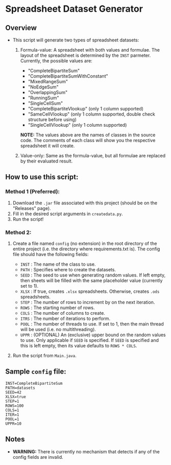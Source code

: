 # Spreadsheet Dataset Generator

## Overview
- This script will generate two types of spreadsheet datasets:
    1. Formula-value: A spreadsheet with both values and formulae. The layout of the spreadsheet is determined by the `INST` parmeter. Currently, the possible values are:
        - "CompleteBipartiteSum"
        - "CompleteBipartiteSumWithConstant"
        - "MixedRangeSum"
        - "NoEdgeSum"
        - "OverlappingSum"
        - "RunningSum"
        - "SingleCellSum"
        - "CompleteBipartiteVlookup"    (only 1 column supported)
        - "SameCellVlookup"             (only 1 column supported, double check structure before using)
        - "SingleCellVlookup"           (only 1 column supported)
    
        **NOTE:** The values above are the names of classes in the source code. The comments of each class will show you the respective spreadsheet it will create.

    2. Value-only: Same as the formula-value, but all formulae are replaced by their evaluated result.

## How to use this script:

### Method 1 (Preferred):
1. Download the `.jar` file associated with this project (should be on the "Releases" page).
2. Fill in the desired script arguments in `createdata.py`.
3. Run the script!

### Method 2:
1. Create a file named `config` (no extension) in the root directory of the entire project (i.e. the directory where requirements.txt is). The config file should have the following fields:
    - `INST`    : The name of the class to use.
    - `PATH`    : Specifies where to create the datasets.
    - `SEED`    : The seed to use when generating random values. If left empty, then sheets will be filled with the same placeholder value (currently set to 1).
    - `XLSX`    : If true, creates `.xlsx` spreadsheets. Otherwise, creates `.ods` spreadsheets.
    - `STEP`    : The number of rows to increment by on the next iteration.
    - `ROWS`    : The starting number of rows.
    - `COLS`    : The number of columns to create.
    - `ITRS`    : The number of iterations to perform.
    - `POOL`    : The number of threads to use. If set to 1, then the main thread will be used (i.e. no multithreading).
    - `UPPR`    : (OPTIONAL) An (exclusive) upper bound on the random values to use. Only applicable if `SEED` is specified. If `SEED` is specified and this is left empty, then its value defaults to `ROWS * COLS`.

2. Run the script from `Main.java`.

## Sample `config` file:
```
INST=CompleteBipartiteSum
PATH=datasets
SEED=42
XLSX=true
STEP=1
ROWS=100
COLS=1
ITER=1
POOL=1
UPPR=10
```

## Notes
- **WARNING:** There is currently no mechanism that detects if any of the config fields are invalid.
